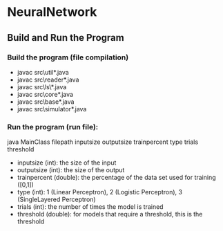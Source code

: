 # NeuralNetwork

## Build and Run the Program

### Build the program (file compilation)
- javac src\util\*.java
- javac src\reader\*.java
- javac src\ls\\*.java
- javac src\core\*.java
- javac src\base\*.java
- javac src\simulator\*.java

### Run the program (run file):
java MainClass filepath inputsize outputsize trainpercent type trials threshold

- inputsize (int): the size of the input
- outputsize (int): the size of the output
- trainpercent (double): the percentage of the data set used for training ([0,1])
- type (int): 1 (Linear Perceptron), 2 (Logistic Perceptron), 3 (SingleLayered Perceptron)
- trials (int): the number of times the model is trained
- threshold (double): for models that require a threshold, this is the threshold